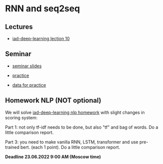 # RNN and seq2seq

## Lectures
* [iad-deep-learning lection 10](https://www.youtube.com/watch?v=bAnx1E45rrE&list=PLEwK9wdS5g0qa3PIhR6HBDJD_QnrfP8Ei&index=47)


## Seminar
* [seminar slides](https://github.com/MariyaTikhonova/hse_mlds_deep_learning_course/blob/spring_fall_22/week_08_rnn/MLDS%20DL%20Week%208_%20RNN.pdf)

* [practice](https://github.com/MariyaTikhonova/hse_mlds_deep_learning_course/blob/spring_fall_22/week_08_rnn/MLDS_practice_week8_01_06.ipynb)

* [data for practice](https://github.com/MariyaTikhonova/hse_mlds_deep_learning_course/blob/spring_fall_22/week_08_rnn/anna.txt)


## Homework NLP (NOT optional)
We will solve [iad-deep-learning nlp homework](https://github.com/hse-ds/iad-deep-learning/blob/master/2021/homeworks/hw03/hw3_kaggle.ipynb) with slight changes in scoring system:

Part 1: not only tf-idf needs to be done, but also "tf" and bag of words. Do a little comparison report.

Part 3: you need to make vanilla RNN, LSTM, transformer and use pre-trained bert. (each 1 point). Do a little comparison report.

**Deadline 23.06.2022 9:00 AM (Moscow time)**
